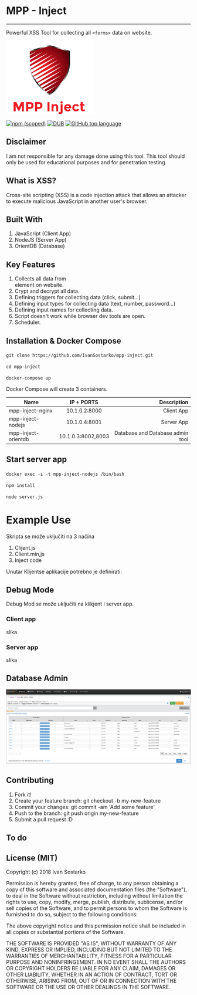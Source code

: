 # MPP - Inject
---
Powerful XSS Tool for collecting all `<forms>` data on website.

![alt text](/assets/mpp-logo.png "Logo")

[![npm (scoped)](https://img.shields.io/npm/v/@cycle/core.svg?style=for-the-badge)]()
[![DUB](https://img.shields.io/dub/l/vibe-d.svg?style=for-the-badge)]()
[![GitHub top language](https://img.shields.io/github/languages/top/badges/shields.svg?style=for-the-badge)]()

## Disclaimer
I am not responsible for any damage done using this tool. This tool should only be used for educational purposes and for penetration testing.


## What is XSS?
Cross-site scripting (XSS) is a code injection attack that allows an attacker to execute malicious JavaScript in another user's browser.

## Built With
1.  JavaScript (Client App)
2.  NodeJS (Server App)
3.  OrientDB (Database)


## Key Features
1. Collects all data from <form> element on website.
2. Crypt and decrypt all data.
3. Defining triggers for collecting data (click, submit...)
4. Defining input types for collecting data (text, number, password...)
5. Defining input names for collecting data.
6. Script doesn't work while browser dev tools are open.
7. Scheduler.


## Installation & Docker Compose

`git clone https://github.com/IvanSostarko/mpp-inject.git`

`cd mpp-inject`

`docker-compose up`


Docker Compose will create 3 containers.

| Name                |  IP + PORTS        | Description                       |
| --------------------|:------------------:| ---------------------------------:|
| mpp-inject-nginx    | 10.1.0.2:8000      | Client App                        |
| mpp-inject-nodejs   | 10.1.0.4:8001      | Server App                        |
| mpp-inject-orientdb | 10.1.0.3:8002,8003 | Database and Database admin tool  |


## Start server app

`docker exec -i -t mpp-inject-nodejs /bin/bash `

`npm install`

`node server.js`

# Example Use

Skripta se može uključiti na 3 načina
1. Clijent.js
2. Client.min,js
3. Inject code

Unutar Klijentse aplikacije potrebno je definirati:

## Debug Mode
Debug Mod se može uključiti na klikjent i server app.

### Client app
slika
### Server app
slika

## Database Admin
![alt text](/assets/db_admin.png "Logo")


## Contributing

1. Fork it!
2. Create your feature branch: git checkout -b my-new-feature
3. Commit your changes: git commit -am 'Add some feature'
4. Push to the branch: git push origin my-new-feature
5. Submit a pull request :D


## To do

## License (MIT)

Copyright (c) 2018 Ivan Sostarko

Permission is hereby granted, free of charge, to any person obtaining a copy of this software and associated documentation files (the "Software"), to deal in the Software without restriction, including without limitation the rights to use, copy, modify, merge, publish, distribute, sublicense, and/or sell copies of the Software, and to permit persons to whom the Software is furnished to do so, subject to the following conditions:

The above copyright notice and this permission notice shall be included in all copies or substantial portions of the Software.

THE SOFTWARE IS PROVIDED "AS IS", WITHOUT WARRANTY OF ANY KIND, EXPRESS OR IMPLIED, INCLUDING BUT NOT LIMITED TO THE WARRANTIES OF MERCHANTABILITY, FITNESS FOR A PARTICULAR PURPOSE AND NONINFRINGEMENT. IN NO EVENT SHALL THE AUTHORS OR COPYRIGHT HOLDERS BE LIABLE FOR ANY CLAIM, DAMAGES OR OTHER LIABILITY, WHETHER IN AN ACTION OF CONTRACT, TORT OR OTHERWISE, ARISING FROM, OUT OF OR IN CONNECTION WITH THE SOFTWARE OR THE USE OR OTHER DEALINGS IN THE SOFTWARE.
